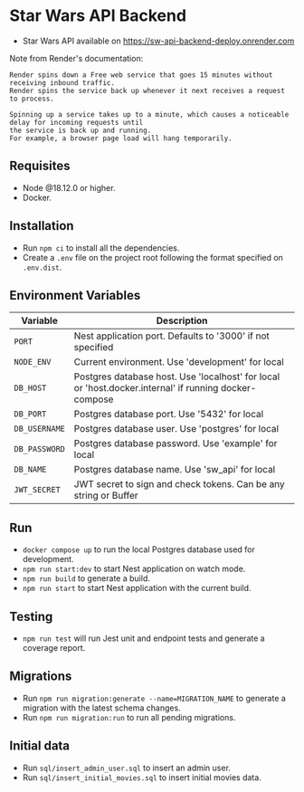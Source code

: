 # Star Wars API Backend

- Star Wars API available on https://sw-api-backend-deploy.onrender.com

Note from Render's documentation:

```
Render spins down a Free web service that goes 15 minutes without receiving inbound traffic.
Render spins the service back up whenever it next receives a request to process.

Spinning up a service takes up to a minute, which causes a noticeable delay for incoming requests until
the service is back up and running.
For example, a browser page load will hang temporarily.
```

## Requisites

- Node @18.12.0 or higher.
- Docker.

## Installation

- Run `npm ci` to install all the dependencies.
- Create a `.env` file on the project root following the format specified on `.env.dist`.

## Environment Variables

| Variable      | Description                                                                                           |
| ------------- | ----------------------------------------------------------------------------------------------------- |
| `PORT`        | Nest application port. Defaults to '3000' if not specified                                            |
| `NODE_ENV`    | Current environment. Use 'development' for local                                                      |
| `DB_HOST`     | Postgres database host. Use 'localhost' for local or 'host.docker.internal' if running docker-compose |
| `DB_PORT`     | Postgres database port. Use '5432' for local                                                          |
| `DB_USERNAME` | Postgres database user. Use 'postgres' for local                                                      |
| `DB_PASSWORD` | Postgres database password. Use 'example' for local                                                   |
| `DB_NAME`     | Postgres database name. Use 'sw_api' for local                                                        |
| `JWT_SECRET`  | JWT secret to sign and check tokens. Can be any string or Buffer                                      |

## Run

- `docker compose up` to run the local Postgres database used for development.
- `npm run start:dev` to start Nest application on watch mode.
- `npm run build` to generate a build.
- `npm run start` to start Nest application with the current build.

## Testing

- `npm run test` will run Jest unit and endpoint tests and generate a coverage report.

## Migrations

- Run `npm run migration:generate --name=MIGRATION_NAME` to generate a migration with the latest schema changes.
- Run `npm run migration:run` to run all pending migrations.

## Initial data

- Run `sql/insert_admin_user.sql` to insert an admin user.
- Run `sql/insert_initial_movies.sql` to insert initial movies data.
